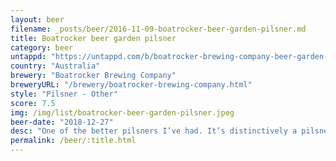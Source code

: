 ```yaml
---
layout: beer
filename: _posts/beer/2016-11-09-boatrocker-beer-garden-pilsner.md
title: Boatrocker beer garden pilsner
category: beer
untappd: "https://untappd.com/b/boatrocker-brewing-company-beer-garden-pilsner/1738911"
country: "Australia"
brewery: "Boatrocker Brewing Company"
breweryURL: "/brewery/boatrocker-brewing-company.html"
style: "Pilsner - Other"
score: 7.5
img: /img/list/boatrocker-beer-garden-pilsner.jpeg
beer-date: "2018-12-27"
desc: "One of the better pilsners I’ve had. It’s distinctively a pilsner but mellow enough to not let that get in the way of being a nice summer beer"
permalink: /beer/:title.html
---
```

